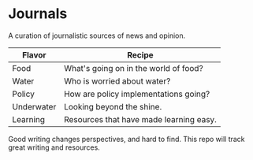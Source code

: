 # Journals
A curation of journalistic sources of news and opinion.

| Flavor      | Recipe
| ----------- | ----------- |
| Food        | What's going on in the world of food?            |
| Water       | Who is worried about water?                      |
| Policy      |	How are policy implementations going?            |
| Underwater  | Looking beyond the shine.                        |
| Learning    | Resources that have made learning easy.          |

Good writing changes perspectives, and hard to find. This repo will track great writing and 
resources.
